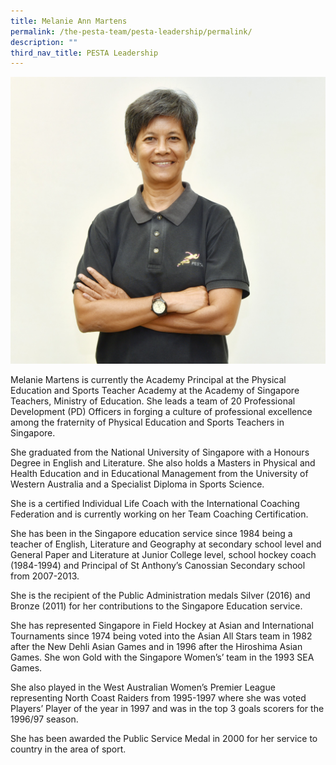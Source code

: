 ```yaml
---
title: Melanie Ann Martens
permalink: /the-pesta-team/pesta-leadership/permalink/
description: ""
third_nav_title: PESTA Leadership
---
```

![](/images/melanie4.JPG)


Melanie Martens is currently the Academy Principal at the Physical Education and Sports Teacher Academy at the Academy of Singapore Teachers, Ministry of Education. She leads a team of 20 Professional Development (PD) Officers in forging a culture of professional excellence among the fraternity of Physical Education and Sports Teachers in Singapore.

She graduated from the National University of Singapore with a Honours Degree in English and Literature. She also holds a Masters in Physical and Health Education and in Educational Management from the University of Western Australia and a Specialist Diploma in Sports Science.

She is a certified Individual Life Coach with the International Coaching Federation and is currently working on her Team Coaching Certification.

She has been in the Singapore education service since 1984 being a teacher of English, Literature and Geography at secondary school level and General Paper and Literature at Junior College level, school hockey coach (1984-1994) and Principal of St Anthony’s Canossian Secondary school from 2007-2013.

She is the recipient of the Public Administration medals Silver (2016) and Bronze (2011) for her contributions to the Singapore Education service.

She has represented Singapore in Field Hockey at Asian and International Tournaments since 1974 being voted into the Asian All Stars team in 1982 after the New Dehli Asian Games and in 1996 after the Hiroshima Asian Games. She won Gold with the Singapore Women’s’ team in the 1993 SEA Games.

She also played in the West Australian Women’s Premier League representing North Coast Raiders from 1995-1997 where she was voted Players’ Player of the year in 1997 and was in the top 3 goals scorers for the 1996/97 season.

She has been awarded the Public Service Medal in 2000 for her service to country in the area of sport.